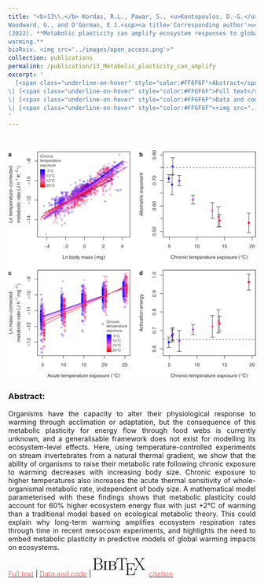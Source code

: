 ```yaml
---
title: "<b>13\\.</b> Kordas, R.L., Pawar, S., <u>Kontopoulos, D.-G.</u>, 
Woodward, G., and O'Gorman, E.J.<sup><a title='Corresponding author'>✉</a></sup> 
(2022). **Metabolic plasticity can amplify ecosystem responses to global 
warming.** 
bioRxiv. <img src='../images/open_access.png'>"
collection: publications
permalink: /publication/13_Metabolic_plasticity_can_amplify
excerpt: '
  [<span class="underline-on-hover" style="color:#FF6F6F">Abstract</span>](../publication/13_Metabolic_plasticity_can_amplify)
\| [<span class="underline-on-hover" style="color:#FF6F6F">Full text</span>](https://doi.org/10.1038/s41467-022-29808-1)
\| [<span class="underline-on-hover" style="color:#FF6F6F">Data and code</span>](https://doi.org/10.5526/ERDR-00000148)
\| [<span class="underline-on-hover" style="color:#FF6F6F"><img src="../images/bibtex.svg">citation</span>](../bibtex/13_Metabolic_plasticity_can_amplify.bib)
'
---
```


<br><center><img src="../images/publications/metabolic_plasticity_can_amplify.png"></center>

### Abstract:

<p style='text-align: justify;'>
Organisms have the capacity to alter their physiological response to 
warming through acclimation or adaptation, but the consequence of this 
metabolic plasticity for energy flow through food webs is currently 
unknown, and a generalisable framework does not exist for modelling its 
ecosystem-level effects. Here, using temperature-controlled experiments 
on stream invertebrates from a natural thermal gradient, we show that 
the ability of organisms to raise their metabolic rate following 
chronic exposure to warming decreases with increasing body size. 
Chronic exposure to higher temperatures also increases the acute 
thermal sensitivity of whole-organismal metabolic rate, independent of 
body size. A mathematical model parameterised with these findings shows 
that metabolic plasticity could account for 60% higher ecosystem energy 
flux with just +2°C of warming than a traditional model based on 
ecological metabolic theory. This could explain why long-term warming 
amplifies ecosystem respiration rates through time in recent mesocosm 
experiments, and highlights the need to embed metabolic plasticity in 
predictive models of global warming impacts on ecosystems.



</p>

[<span class="underline-on-hover" style="color:#FF6F6F">Full text</span>](https://doi.org/10.1038/s41467-022-29808-1)
\| [<span class="underline-on-hover" style="color:#FF6F6F">Data and code</span>](https://doi.org/10.5526/ERDR-00000148)
\| [<span class="underline-on-hover" style="color:#FF6F6F"><img src="../images/bibtex.svg">citation</span>](../bibtex/13_Metabolic_plasticity_can_amplify.bib)
